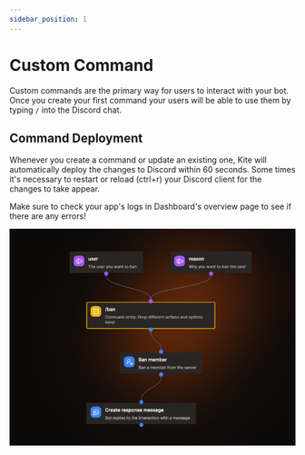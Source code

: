 ```yaml
---
sidebar_position: 1
---
```


# Custom Command

Custom commands are the primary way for users to interact with your bot. Once you create your first command your users will be able to use them by typing `/` into the Discord chat.

## Command Deployment

Whenever you create a command or update an existing one, Kite will automatically deploy the changes to Discord within 60 seconds.
Some times it's necessary to restart or reload (ctrl+r) your Discord client for the changes to take appear.

Make sure to check your app's logs in Dashboard's overview page to see if there are any errors!

![Example Flow](./img/example-flow.png)
